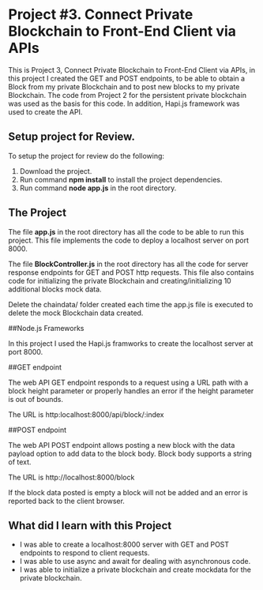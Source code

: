 # Project #3. Connect Private Blockchain to Front-End Client via APIs

This is Project 3, Connect Private Blockchain to Front-End Client via APIs, in this project I created the GET and POST endpoints, to be able to obtain a Block from my private Blockchain and to post new blocks to my private Blockchain. The code from Project 2 for the persistent private blockchain was used as the basis for this code. In addition, Hapi.js framework was used to create the API.

## Setup project for Review.

To setup the project for review do the following:
1. Download the project.
2. Run command __npm install__ to install the project dependencies.
3. Run command __node app.js__ in the root directory.

## The Project

The file __app.js__ in the root directory has all the code to be able to run this project. This file implements the code to deploy a localhost server on port 8000.

The file __BlockController.js__ in the root directory has all the code for server response endpoints for GET and POST http requests. This file also contains code for initializing the private Blockchain and creating/initializing 10 additional blocks mock data.

Delete the chaindata/ folder created each time the app.js file is executed to delete the mock Blockchain data created.


##Node.js Frameworks

In this project I used the Hapi.js framworks to create the localhost server at port 8000.

##GET endpoint

The web API GET endpoint responds to a request using a URL path with a block height parameter or properly handles an error if the height parameter is out of bounds.

The URL is http:localhost:8000/api/block/:index

##POST endpoint

The web API POST endpoint allows posting a new block with the data payload option to add data to the block body. Block body supports a string of text.

The URL is http://localhost:8000/block

If the block data posted is empty a block will not be added and an error is reported back to the client browser.


## What did I learn with this Project

* I was able to create a localhost:8000 server with GET and POST endpoints to respond to client requests.
* I was able to use async and await for dealing with asynchronous code.
* I was able to initialize a private blockchain and create mockdata for the private blockchain.
